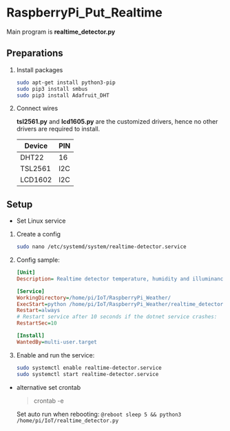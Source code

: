 # RaspberryPi_Put_Realtime

Main program is **realtime_detector.py**

## Preparations
1. Install packages
    ```bash
    sudo apt-get install python3-pip
    sudo pip3 install smbus
    sudo pip3 install Adafruit_DHT
    ```

2. Connect wires

    **tsl2561.py** and **lcd1605.py** are the customized drivers, hence no other drivers are required to install.

    | Device  | PIN |
    |---------|-----|
    | DHT22   | 16  |
    | TSL2561 | I2C |
    | LCD1602 | I2C |

## Setup 
* Set Linux service

1. Create a config
    ```bash
    sudo nano /etc/systemd/system/realtime-detector.service
    ```
2. Config sample:
    ```ini
    [Unit]
    Description= Realtime detector temperature, humidity and illuminance on Raspberry pi

    [Service]
    WorkingDirectory=/home/pi/IoT/RaspberryPi_Weather/
    ExecStart=python /home/pi/IoT/RaspberryPi_Weather/realtime_detector.py
    Restart=always
    # Restart service after 10 seconds if the dotnet service crashes:
    RestartSec=10

    [Install]
    WantedBy=multi-user.target
    ```
3. Enable and run the service:
    ```bash
    sudo systemctl enable realtime-detector.service
    sudo systemctl start realtime-detector.service
    ```
* alternative set crontab
    >crontab -e

  Set auto run when rebooting: `@reboot sleep 5 && python3 /home/pi/IoT/realtime_detector.py`

